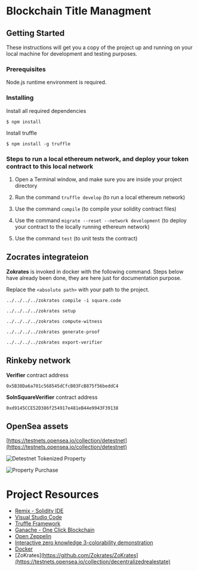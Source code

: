 
# Blockchain Title Managment

## Getting Started

These instructions will get you a copy of the project up and running on your local machine for development and testing purposes.

### Prerequisites

Node.js runtime environment is required.

### Installing

Install all required dependencies

```
$ npm install
```

Install truffle

```
$ npm install -g truffle
```

### Steps to run a local ethereum network, and deploy your token contract to this local network

1) Open a Terminal window, and make sure you are inside your project directory

2) Run the command `truffle develop` (to run a local ethereum network)

3) Use the command `compile` (to compile your solidity contract files)

4) Use the command `migrate --reset --network development` (to deploy your contract to the locally running ethereum network)

5) Use the command `test` (to unit tests the contract)

## Zocrates integrateion

__Zokrates__ is invoked in docker with the following command. Steps below have already been done, they are here just for documentation purpose.

Replace the ```<absolute path>``` with your path to the project.

```
../../../../zokrates compile -i square.code
```

```
../../../../zokrates setup
```

```
../../../../zokrates compute-witness 
```

```
../../../../zokrates generate-proof
```

```
../../../../zokrates export-verifier
```

## Rinkeby network

__Verifier__ contract address

```
0x5B38Da6a701c568545dCfcB03FcB875f56beddC4
```

__SolnSquareVerifier__ contract address

```
0xd9145CCE52D386f254917e481eB44e9943F39138
```



## OpenSea assets

[https://testnets.opensea.io/collection/detestnet](https://testnets.opensea.io/collection/detestnet)


![Detestnet Tokenized Property](https://github.com/hue899/BlockTitleMgmt.git/detestnet_forSale.png?raw=true)

![Property Purchase](https://github.com/hue899/BlockTitleMgmt.git/propertytoken_purchase.png?raw=true)



# Project Resources

* [Remix - Solidity IDE](https://remix.ethereum.org/)
* [Visual Studio Code](https://code.visualstudio.com/)
* [Truffle Framework](https://truffleframework.com/)
* [Ganache - One Click Blockchain](https://truffleframework.com/ganache)
* [Open Zeppelin ](https://openzeppelin.org/)
* [Interactive zero knowledge 3-colorability demonstration](http://web.mit.edu/~ezyang/Public/graph/svg.html)
* [Docker](https://docs.docker.com/install/)
* [ZoKrates](https://github.com/Zokrates/ZoKrates](https://testnets.opensea.io/collection/decentralizedrealestate)


